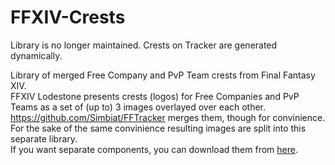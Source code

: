 # FFXIV-Crests
Library is no longer maintained. Crests on Tracker are generated dynamically.

Library of merged Free Company and PvP Team crests from Final Fantasy XIV.  
FFXIV Lodestone presents crests (logos) for Free Companies and PvP Teams as a set of (up to) 3 images overlayed over each other. https://github.com/Simbiat/FFTracker merges them, though for convinience. For the sake of the same convinience resulting images are split into this separate library.  
If you want separate components, you can download them from [here](https://github.com/Simbiat/FFXIV-Crests-Components).
